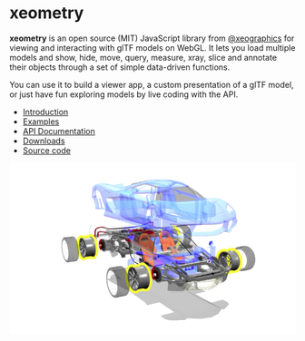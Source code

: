# xeometry

**xeometry** is an open source \(MIT\) JavaScript library from [@xeographics](https://twitter.com/xeographics) for viewing and interacting with glTF models on WebGL. It lets you load multiple models and show, hide, move, query, measure, xray, slice and annotate their objects through a set of simple data-driven functions.

You can use it to build a viewer app, a custom presentation of a glTF model, or just have fun exploring models by live coding with the API.

* [Introduction](introduction.html)
* [Examples](http://xeolabs.com/xeometry/examples)
* [API Documentation](http://xeolabs.com/xeometry/docs)
* [Downloads](https://github.com/xeolabs/xeometry/releases)
* [Source code](https://github.com/xeolabs/xeometry)

![](/assets/car.png)

